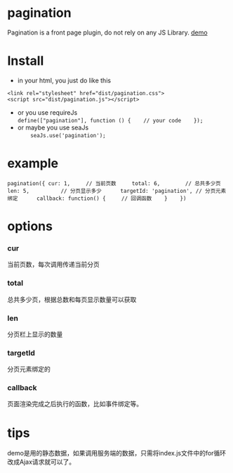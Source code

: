 # pagination
   Pagination is a front page plugin, do not rely on any JS Library.
[demo](http://example.com/)
# Install
+ in your html, you just do like this    
```
<link rel="stylesheet" href="dist/pagination.css">
<script src="dist/pagination.js"></script>     
```
+ or you use requireJs      
`
define(["pagination"], function () {   
	// your code   
});   
`  
+ or maybe you use seaJs  
`    
seaJs.use('pagination');   
`   
   
# example

`
pagination({
	cur: 1,     // 当前页数    
	total: 6,        // 总共多少页   
	len: 5,          // 分页显示多少     
	targetId: 'pagination', // 分页元素绑定     
	callback: function() {    
		// 回调函数   
	}   
})   
`

# options

### cur
当前页数，每次调用传递当前分页

### total
总共多少页，根据总数和每页显示数量可以获取

### len
分页栏上显示的数量

### targetId
分页元素绑定的

### callback
页面渲染完成之后执行的函数，比如事件绑定等。

# tips
demo是用的静态数据，如果调用服务端的数据，只需将index.js文件中的for循环改成Ajax请求就可以了。
